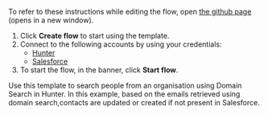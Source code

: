 To refer to these instructions while editing the flow, open [the github page](https://github.com/ot4i/app-connect-templates/tree/main/resources/markdown/Search%20people%20from%20an%20organisation%20using%20Domain%20Search%20in%20Hunter%20and%20upsert%20contacts%20in%20Salesforce_instructions.md) (opens in a new window).

1. Click **Create flow** to start using the template.
2. Connect to the following accounts by using your credentials:
   - [Hunter](https://www.ibm.com/docs/en/app-connect/saas?topic=apps-hunter)
   - [Salesforce](https://www.ibm.com/docs/en/app-connect/saas?topic=apps-salesforce)
3. To start the flow, in the banner, click **Start flow**.


Use this template to search people from an organisation using Domain Search in Hunter. In this example, based on the emails retrieved using domain search,contacts are updated or created if not present in Salesforce.


